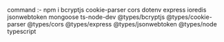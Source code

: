 command :- npm i bcryptjs cookie-parser cors dotenv express ioredis jsonwebtoken mongoose ts-node-dev @types/bcryptjs @types/cookie-parser @types/cors @types/express @types/jsonwebtoken @types/node typescript
